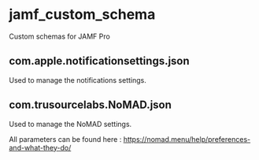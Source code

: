 # jamf_custom_schema
Custom schemas for JAMF Pro

## com.apple.notificationsettings.json
Used to manage the notifications settings.

## com.trusourcelabs.NoMAD.json
Used to manage the NoMAD settings.

All parameters can be found here : https://nomad.menu/help/preferences-and-what-they-do/
